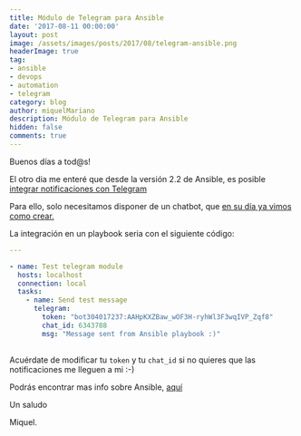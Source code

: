 ```yaml
---
title: Módulo de Telegram para Ansible
date: '2017-08-11 00:00:00'
layout: post
image: /assets/images/posts/2017/08/telegram-ansible.png
headerImage: true
tag:
- ansible
- devops
- automation
- telegram
category: blog
author: miquelMariano
description: Módulo de Telegram para Ansible
hidden: false
comments: true
---
```


Buenos días a tod@s!

El otro dia me enteré que desde la versión 2.2 de Ansible, es posible [integrar notificaciones con Telegram](https://docs.ansible.com/ansible/telegram_module.html)

Para ello, solo necesitamos disponer de un chatbot, que [en su día ya vimos como crear.](https://miquelmariano.github.io/2017/02/notificaciones-automaticas-con-telegram/)

La integración en un playbook seria con el siguiente código:

```yaml
---

- name: Test telegram module
  hosts: localhost
  connection: local
  tasks:
    - name: Send test message
      telegram:
        token: "bot304017237:AAHpKXZBaw_wOF3H-ryhWl3F3wqIVP_Zqf8"
        chat_id: 6343788
        msg: "Message sent from Ansible playbook :)"
        
```

Acuérdate de modificar tu `token` y tu `chat_id` si no quieres que las notificaciones me lleguen a mi :-)

Podrás encontrar mas info sobre Ansible, [aquí](https://miquelmariano.github.io/tags/#ansible)


Un saludo

Miquel.